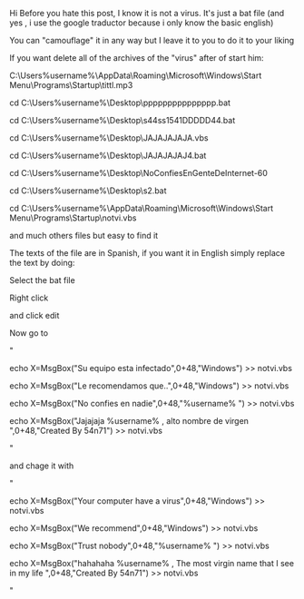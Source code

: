 Hi 
Before you hate this post, I know it is not a virus. It's just a bat file (and yes , i use the google traductor because i only know the basic english)


You can "camouflage" it in any way but I leave it to you to do it to your liking


If you want delete all of the archives of the "virus" after of start him:

C:\Users\%username%\AppData\Roaming\Microsoft\Windows\Start Menu\Programs\Startup\tittl.mp3

cd C:\Users\%username%\Desktop\ppppppppppppppp.bat

cd C:\Users\%username%\Desktop\s44ss1541DDDDD44.bat

cd C:\Users\%username%\Desktop\JAJAJAJAJA.vbs

cd C:\Users\%username%\Desktop\JAJAJAJAJ4.bat

cd C:\Users\%username%\Desktop\NoConfiesEnGenteDeInternet-60

cd C:\Users\%username%\Desktop\s2.bat

cd C:\Users\%username%\AppData\Roaming\Microsoft\Windows\Start Menu\Programs\Startup\notvi.vbs

and much others files but easy to find it

The texts of the file are in Spanish, if you want it in English simply replace the text by doing:

Select the bat file

Right click 

and click edit

Now go to 

"

echo X=MsgBox("Su equipo esta infectado",0+48,"Windows") >> notvi.vbs

echo X=MsgBox("Le recomendamos que..",0+48,"Windows") >> notvi.vbs

echo X=MsgBox("No confies en nadie",0+48,"%username% ") >> notvi.vbs

echo X=MsgBox("Jajajaja %username% , alto nombre de virgen ",0+48,"Created By 54n71") >> notvi.vbs

"

and chage it with

"

echo X=MsgBox("Your computer have a virus",0+48,"Windows") >> notvi.vbs

echo X=MsgBox("We recommend",0+48,"Windows") >> notvi.vbs

echo X=MsgBox("Trust nobody",0+48,"%username% ") >> notvi.vbs

echo X=MsgBox("hahahaha %username% , The most virgin name that I see in my life ",0+48,"Created By 54n71") >> notvi.vbs

"

